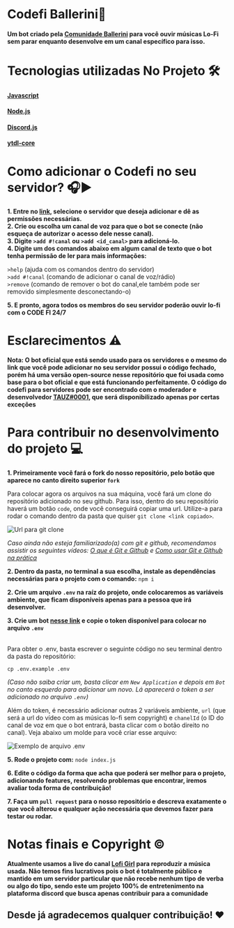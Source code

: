 # Codefi Ballerini🌃

#### Um bot criado pela [Comunidade Ballerini](https://discord.gg/G9GPg5SA75) para você ouvir músicas Lo-Fi sem parar enquanto desenvolve em um canal específico para isso.

# Tecnologias utilizadas No Projeto 🛠️

#### [Javascript](https://www.javascript.com/)

#### [Node.js](https://nodejs.org/en/)

#### [Discord.js](https://discord.js.org/#/)

#### [ytdl-core](https://www.npmjs.com/package/ytdl-core)

# Como adicionar o Codefi no seu servidor? 🎧▶

**1. Entre no [link](https://discord.com/oauth2/authorize?client_id=872175056502001735&scope=bot&permissions=3149056), selecione o servidor que deseja adicionar e dê as permissões necessárias.**<br>
**2. Crie ou escolha um canal de voz para que o bot se conecte (não esqueça de autorizar o acesso dele nesse canal).**<br>
**3. Digite `>add #!canal` ou `>add <id_canal>` para adicioná-lo.**<br>
**4. Digite um dos comandos abaixo em algum canal de texto que o bot tenha permissão de ler para mais informações:**<br>

`>help` (ajuda com os comandos dentro do servidor)<br>
`>add #!canal` (comando de adicionar o canal de voz/rádio)<br>
`>remove` (comando de remover o bot do canal,ele também pode ser removido simplesmente desconectando-o)<br>

**5. E pronto, agora todos os membros do seu servidor poderão ouvir lo-fi com o CODE FI 24/7**
# Esclarecimentos ⚠️

**Nota: O bot oficial que está sendo usado para os servidores e o mesmo do link que você pode adicionar no seu servidor possui o código fechado, porém há uma versão open-source nesse repositório que foi usada como base para o bot oficial e que está funcionando perfeitamente. O código do codefi para servidores pode ser encontrado com o moderador e desenvolvedor [TAUZ#0001](https://discord.com/users/454059471765766156/), que será disponibilizado apenas por certas exceções**
# Para contribuir no desenvolvimento do projeto 💻

**1. Primeiramente você fará o fork do nosso repositório, pelo botão que aparece no canto direito superior `fork`**

Para colocar agora os arquivos na sua máquina, você fará um clone do repositório adicionado no seu github. Para isso, dentro do seu repositório haverá um botão `code`, onde você conseguirá copiar uma url. Utilize-a para rodar o comando dentro da pasta que quiser `git clone <link copiado>`.

![Url para git clone](https://media.discordapp.net/attachments/815597906622021632/859069020241264652/unknown.png)

_Caso ainda não esteja familiarizado(a) com git e github, recomendamos assistir os seguintes vídeos: [O que é Git e Github](https://www.youtube.com/watch?v=DqTITcMq68k) e [Como usar Git e Github na prática](https://www.youtube.com/watch?v=UBAX-13g8OM)_

**2. Dentro da pasta, no terminal a sua escolha, instale as dependências necessárias para o projeto com o comando:**
`npm i`

**2. Crie um arquivo `.env` na raíz do projeto, onde colocaremos as variáveis ambiente, que ficam disponíveis apenas para a pessoa que irá desenvolver.**

**3. Crie um bot [nesse link](https://discord.com/developers/applications/) e copie o token disponível para colocar no arquivo `.env`** <br><br>

Para obter o .env, basta escrever o seguinte código no seu terminal dentro da pasta do repositório:

```
cp .env.example .env
```

_(Caso não saiba criar um, basta clicar em `New Application` e depois em `Bot` no canto esquerdo para adicionar um novo. Lá aparecerá o token a ser adicionado no arquivo `.env`)_

Além do token, é necessário adicionar outras 2 variáveis ambiente, `url` (que será a url do vídeo com as músicas lo-fi sem copyright) e `chanelId` (o ID do canal de voz em que o bot entrará, basta clicar com o botão direito no canal). Veja abaixo um molde para você criar esse arquivo:

![Exemplo de arquivo .env](https://media.discordapp.net/attachments/815597906622021632/859055318927278100/unknown.png)


**5. Rode o projeto com:**
`node index.js`

**6. Edite o código da forma que acha que poderá ser melhor para o projeto, adicionando features, resolvendo problemas que encontrar, iremos avaliar toda forma de contribuição!**

**7. Faça um `pull request` para o nosso repositório e descreva exatamente o que você alterou e qualquer ação necessária que devemos fazer para testar ou rodar.**

# Notas finais e Copyright ©️

**Atualmente usamos a live do canal [Lofi Girl](https://www.youtube.com/channel/UCSJ4gkVC6NrvII8umztf0Ow) para reproduzir a música usada. Não temos fins lucrativos pois o bot é totalmente público e mantido em um servidor particular que não recebe nenhum tipo de verba ou algo do tipo, sendo este um projeto 100% de entretenimento na plataforma discord que busca apenas contribuir para a comunidade**

## Desde já agradecemos qualquer contribuição! ❤
